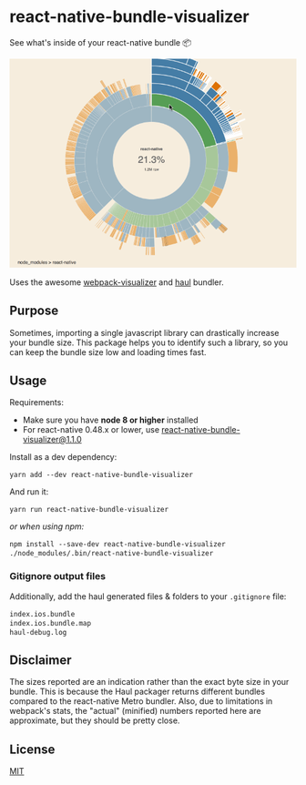 # react-native-bundle-visualizer

See what's inside of your react-native bundle 📦

![bundle-visualizer-animation](./react-native-bundle-visualizer.gif)

Uses the awesome [webpack-visualizer](https://github.com/chrisbateman/webpack-visualizer) and [haul](https://github.com/callstack-io/haul) bundler.

## Purpose

Sometimes, importing a single javascript library can drastically increase your bundle size. This package helps you to identify such a library, so you can keep the bundle size low and loading times fast.

## Usage

Requirements:

- Make sure you have **node 8 or higher** installed
- For react-native 0.48.x or lower, use react-native-bundle-visualizer@1.1.0

Install as a dev dependency:

	yarn add --dev react-native-bundle-visualizer
	
And run it:

	yarn run react-native-bundle-visualizer

*or when using npm:*

	npm install --save-dev react-native-bundle-visualizer
	./node_modules/.bin/react-native-bundle-visualizer

### Gitignore output files

Additionally, add the haul generated files & folders to your `.gitignore` file:

```
index.ios.bundle
index.ios.bundle.map
haul-debug.log
```

## Disclaimer

The sizes reported are an indication rather than the exact byte size in your bundle. This is because the Haul packager returns different bundles compared to the react-native Metro bundler. Also, due to limitations in webpack's stats, the "actual" (minified) numbers reported here are approximate, but they should be pretty close.

## License

[MIT](./LICENSE.txt)

